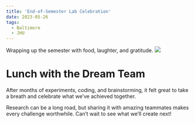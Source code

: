 ```yaml
---
title: 'End-of-Semester Lab Celebration'
date: 2023-05-26
tags:
  - Baltimore
  - JHU
---
```

Wrapping up the semester with food, laughter, and gratitude.
<img src='/images/2023-05-14/Lab_photo_02.jpg'>

Lunch with the Dream Team
======

After months of experiments, coding, and brainstorming, it felt great to take a breath and celebrate what we’ve achieved together.

Research can be a long road, but sharing it with amazing teammates makes every challenge worthwhile. Can’t wait to see what we’ll create next!
<br>
<br>